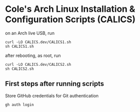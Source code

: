 # Cole's Arch Linux Installation & Configuration Scripts (CALICS)
on an Arch live USB, run
```
curl -LO CALICS.dev/CALICS1.sh
sh CALICS1.sh
```
after rebooting, as root, run
```
curl -LO CALICS.dev/CALICS2.sh
sh CALICS2.sh
```

## First steps after running scripts
Store GitHub credentials for Git authentication
```
gh auth login
```
